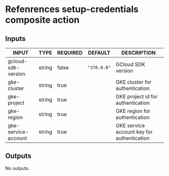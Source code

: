 # Refenrences setup-credentials composite action

## Inputs

<!-- AUTO-DOC-INPUT:START - Do not remove or modify this section -->

| INPUT               | TYPE   | REQUIRED | DEFAULT     | DESCRIPTION                                |
| ------------------- | ------ | -------- | ----------- | ------------------------------------------ |
| gcloud-sdk-version  | string | false    | `"376.0.0"` | GCloud SDK version                         |
| gke-cluster         | string | true     |             | GKE cluster for authentication             |
| gke-project         | string | true     |             | GKE project id for authentication          |
| gke-region          | string | true     |             | GKE region for authentication              |
| gke-service-account | string | true     |             | GKE service account key for authentication |

<!-- AUTO-DOC-INPUT:END -->

## Outputs

<!-- AUTO-DOC-OUTPUT:START - Do not remove or modify this section -->

No outputs.

<!-- AUTO-DOC-OUTPUT:END -->
